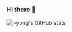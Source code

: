 ### Hi there 👋

<!--
**j-yong98/j-yong98** is a ✨ _special_ ✨ repository because its `README.md` (this file) appears on your GitHub profile.

Here are some ideas to get you started:

- 🔭 I’m currently working on ...
- 🌱 I’m currently learning ...
- 👯 I’m looking to collaborate on ...
- 🤔 I’m looking for help with ...
- 💬 Ask me about ...
- 📫 How to reach me: ...
- 😄 Pronouns: ...
- ⚡ Fun fact: ...
-->
![j-yong's GitHub stats](https://github-readme-stats.vercel.app/api?username=j-yong&show_icons=true&theme=tokyonight) 
